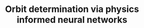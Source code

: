 ---
title: "Orbit determination via physics informed neural networks"
excerpt_separator: "<!--more-->"
categories:
  - Physics Informed Neural Networks
tags:
  - PINN
header:
  teaser: /assets/images/Conf/Charlotte/PIOD_kep.png
published: true
---